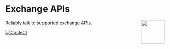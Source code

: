 # Exchange APIs
<img width="75" align="right" src="http://www.heartrithm.com/img/logo.png">

Reliably talk to supported exchange APIs.

[![CircleCI](https://circleci.com/gh/heartrithm/traderithm/tree/master.svg?style=svg&circle-token=380c7d2412d20f24b49db77d98ce98846a4f0b12)](https://circleci.com/gh/heartrithm/traderithm/tree/master)

